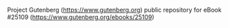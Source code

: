 Project Gutenberg (https://www.gutenberg.org) public repository for eBook #25109 (https://www.gutenberg.org/ebooks/25109)
